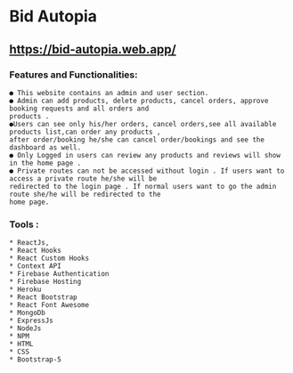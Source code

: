 # Bid Autopia



## https://bid-autopia.web.app/
 

### Features and Functionalities:

    ● This website contains an admin and user section.
    ● Admin can add products, delete products, cancel orders, approve booking requests and all orders and
    products .
    ●Users can see only his/her orders, cancel orders,see all available products list,can order any products ,
    after order/booking he/she can cancel order/bookings and see the dashboard as well.
    ● Only Logged in users can review any products and reviews will show in the home page .
    ● Private routes can not be accessed without login . If users want to access a private route he/she will be
    redirected to the login page . If normal users want to go the admin route she/he will be redirected to the
    home page.


### Tools : 

    * ReactJs,
    * React Hooks
    * React Custom Hooks
    * Context API
    * Firebase Authentication
    * Firebase Hosting
    * Heroku 
    * React Bootstrap
    * React Font Awesome
    * MongoDb
    * ExpressJs
    * NodeJs
    * NPM
    * HTML
    * CSS
    * Bootstrap-5
    


